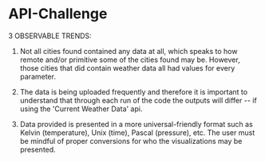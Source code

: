 # API-Challenge

3 OBSERVABLE TRENDS:

1. Not all cities found contained any data at all, which speaks to how remote and/or primitive some of the cities found may be. However, those cities that did contain weather data all had values for every parameter. 

2. The data is being uploaded frequently and therefore it is important to understand that through each run of the code the outputs will differ -- if using the 'Current Weather Data' api. 

3. Data provided is presented in a more universal-friendly format such as Kelvin (temperature), Unix (time), Pascal (pressure), etc. The user must be mindful of proper conversions for who the visualizations may be presented.   
